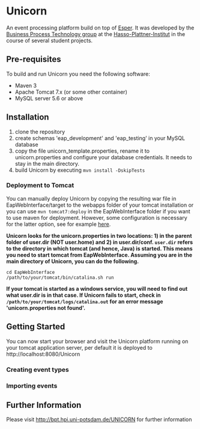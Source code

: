 # Unicorn
An event processing platform build on top of [Esper](http://espertech.com/products/esper.php). It was developed by the [Business Process Technology group](http://bpt.hpi.uni-potsdam.de) at the [Hasso-Plattner-Institut](http://hpi.de) in the course of several student projects.

## Pre-requisites 
To build and run Unicorn you need the following software:
- Maven 3
- Apache Tomcat 7.x (or some other container)
- MySQL server 5.6 or above

## Installation

1. clone the repository
2. create schemas 'eap_development' and 'eap_testing' in your MySQL database
3. copy the file unicorn_template.properties, rename it to unicorn.properties and configure your database credentials. It needs to stay in the main directory.
4. build Unicorn by executing ```mvn install -DskipTests```

### Deployment to Tomcat

You can manually deploy Unicorn by copying the resulting war file in EapWebInterface/target to the webapps folder of your tomcat installation or you can use ```mvn tomcat7:deploy``` in the EapWebInterface folder if you want to use maven for deployment. However, some configuration is necessary for the latter option, see for example [here](http://www.mkyong.com/maven/how-to-deploy-maven-based-war-file-to-tomcat/).

**Unicorn looks for the unicorn.properties in two locations: 1) in the parent folder of user.dir (NOT user.home) and 2) in user.dir/conf. `user.dir` refers to the directory in which tomcat (and hence, Java) is started. This means you need to start tomcat from EapWebInterface. Assuming you are in the main directory of Unicorn, you can do the following.**

    cd EapWebInterface
    /path/to/your/tomcat/bin/catalina.sh run

**If your tomcat is started as a windows service, you will need to find out what user.dir is in that case. If Unicorn fails to start, check in `/path/to/your/tomcat/logs/catalina.out` for an error message 'unicorn.properties not found'.**

## Getting Started

You can now start your browser and visit the Unicorn platform running on your tomcat application server, per default it is deployed to http://localhost:8080/Unicorn

### Creating event types

### Importing events


## Further Information

Please visit http://bpt.hpi.uni-potsdam.de/UNICORN for further information
